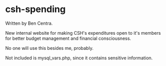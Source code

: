 csh-spending
============

Written by Ben Centra.

New internal website for making CSH's expenditures open to it's members for better budget management and financial consciousness.

No one will use this besides me, probably.

Not included is mysql_vars.php, since it contains sensitive information.
